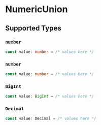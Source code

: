 # NumericUnion


## Supported Types

### `number`

```typescript
const value: number = /* values here */
```

### `number`

```typescript
const value: number = /* values here */
```

### `BigInt`

```typescript
const value: BigInt = /* values here */
```

### `Decimal`

```typescript
const value: Decimal = /* values here */
```

